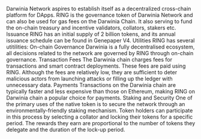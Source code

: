 Darwinia Network aspires to establish itself as a decentralized cross-chain platform for DApps. RING is the governance token of Darwinia Network and can also be used for gas fees on the Darwinia Chain. It also serving to fund the on-chain treasury and incentive validators, collators, stakers etc.
Issuance
RING has an initial supply of 2 billion tokens, and its annual issuance schedule can be found in Genepaper V4.
Utilities
RING has several utitilities:
On-chain Governance
Darwinia is a fully decentralised ecosystem, all decisions related to the network are governed by RING through on-chain governance.
Transaction Fees
The Darwinia chain charges fees for transactions and smart contract deployments. These fees are paid using RING. Although the fees are relatively low, they are sufficient to deter malicious actors from launching attacks or filling up the ledger with unnecessary data.
Payments
Transactions on the Darwinia chain are typically faster and less expensive than those on Ethereum, making RING on Darwinia chain a popular choice for payments.
Staking and Security
One of the primary uses of the native token is to secure the network through an environmentally-friendly staking mechanism. Token holders can participate in this process by selecting a collator and locking their tokens for a specific period. The rewards they earn are proportional to the number of tokens they delegate and the duration of the lock-up period.
